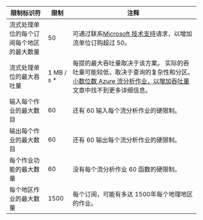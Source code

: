 <properties 
   pageTitle="流分析限制表"
   description="介绍了系统的限制和流分析组件和连接的推荐的大小。"
   services="stream-analytics"
   documentationCenter="NA"
   authors="jeffstokes72"
   manager="paulettm"
   editor="cgronlun" />
<tags 
   ms.service="stream-analytics"
   ms.devlang="NA"
   ms.topic="article"
   ms.tgt_pltfrm="NA"
   ms.workload="big-data"
   ms.date="07/25/2016"
   ms.author="jeffstok" />

| 限制标识符 | 限制       | 注释 |
|----------------- | ------------|--------- |
| 流式处理单位的每个订阅每个地区的最大数量 | 50 | 可通过联系[Microsoft 技术支持](https://support.microsoft.com/en-us)请求，以增加流单位订购超过 50。 |
| 流式处理单位的最大吞吐量 | 1 MB / s * | 每提的最大吞吐量取决于该方案。 实际的吞吐量可能较低，取决于查询的复杂性和分区。 [小数位数 Azure 流分析作业，以增加吞吐量](../articles/stream-analytics/stream-analytics-scale-jobs.md)文章中找不到更多详细信息。 |
| 输入每个作业的最大数目 | 60 | 还有 60 输入每个流分析作业的硬限制。 |
| 输出每个作业的最大数目 | 60 | 还有 60 输出每个流分析作业的硬限制。 |
| 每个作业功能的最大数量 | 60 | 没有每个流分析作业 60 函数的硬限制。 |
| 每个地区作业的最大数量 | 1500 | 每个订阅，可能有多达 1500年每个地理地区的作业。 |